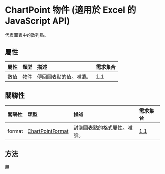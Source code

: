 # <a name="chartpoint-object-javascript-api-for-excel"></a>ChartPoint 物件 (適用於 Excel 的 JavaScript API)

代表圖表中的數列點。

## <a name="properties"></a>屬性

| 屬性	       | 類型	    |描述| 需求集合|
|:---------------|:--------|:----------|:----|
|數值|物件|傳回圖表點的值。唯讀。|[1.1](../requirement-sets/excel-api-requirement-sets.md)|

## <a name="relationships"></a>關聯性
| 關聯性 | 類型	    |描述| 需求集合|
|:---------------|:--------|:----------|:----|
|format|[ChartPointFormat](chartpointformat.md)|封裝圖表點的格式屬性。唯讀。|[1.1](../requirement-sets/excel-api-requirement-sets.md)|

## <a name="methods"></a>方法
無

